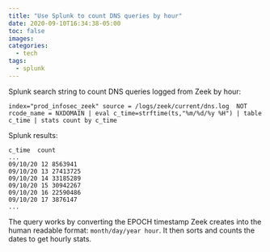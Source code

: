 ```yaml
---
title: "Use Splunk to count DNS queries by hour"
date: 2020-09-10T16:34:38-05:00
toc: false
images:
categories:
  - tech
tags: 
  - splunk
---
```


Splunk search string to count DNS queries logged from Zeek by hour:

```
index="prod_infosec_zeek" source = /logs/zeek/current/dns.log  NOT rcode_name = NXDOMAIN | eval c_time=strftime(ts,"%m/%d/%y %H") | table c_time | stats count by c_time
```

Splunk results:

```
c_time	count
...
09/10/20 12	8563941
09/10/20 13	27413725
09/10/20 14	33185289
09/10/20 15	30942267
09/10/20 16	22590486
09/10/20 17	3876147
...
```

The query works by converting the EPOCH timestamp Zeek creates into the human readable format: `month/day/year hour`.  It then sorts and counts the dates to get hourly stats.